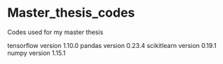 # Master_thesis_codes
Codes used for my master thesis

tensorflow version 1.10.0
pandas version 0.23.4
scikitlearn version 0.19.1
numpy version 1.15.1


